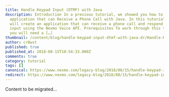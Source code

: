 ```yaml
---
title: Handle Keypad Input (DTMF) with Java
description: Introduction In a previous tutorial, we showed you how to create an
  application that can Receive a Phone Call with Java. In this tutorial, you
  will create an application that can receive a phone call and respond to user
  input using the Nexmo Voice API. Prerequisites To work through this tutorial,
  you will need a […]
thumbnail: /content/blog/handle-keypad-input-dtmf-with-java-dr/Handle-Keypad-Input-With-Java.png
author: cr0wst
published: true
published_at: 2018-08-15T18:54:33.000Z
comments: true
category: tutorial
tags: []
canonical: https://www.nexmo.com/legacy-blog/2018/08/15/handle-keypad-input-dtmf-with-java-dr
redirect: https://www.nexmo.com/legacy-blog/2018/08/15/handle-keypad-input-dtmf-with-java-dr
---
```


Content to be migrated...
